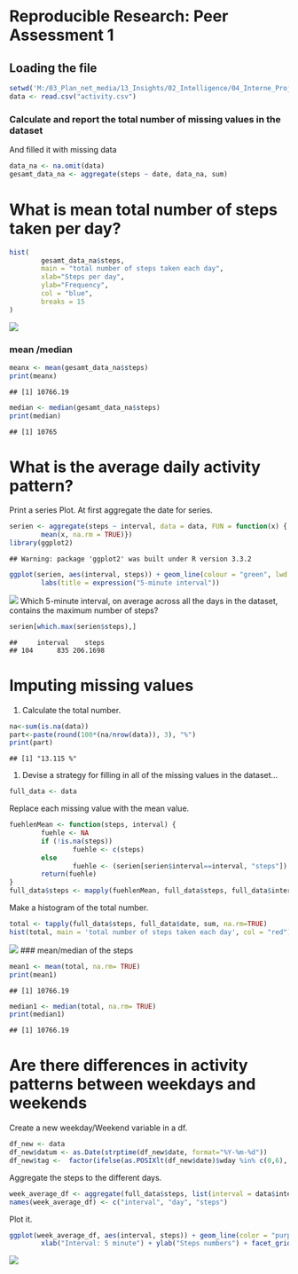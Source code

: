 Reproducible Research: Peer Assessment 1
========================================

Loading the file
----------------

``` r
setwd('M:/03_Plan_net_media/13_Insights/02_Intelligence/04_Interne_Projekte/Melanie/Coursera/Kurs 5/Assigment1')
data <- read.csv("activity.csv")
```

### Calculate and report the total number of missing values in the dataset

And filled it with missing data

``` r
data_na <- na.omit(data)
gesamt_data_na <- aggregate(steps ~ date, data_na, sum)
```

What is mean total number of steps taken per day?
=================================================

``` r
hist(
        gesamt_data_na$steps, 
        main = "total number of steps taken each day", 
        xlab="Steps per day", 
        ylab="Frequency", 
        col = "blue", 
        breaks = 15
)
```

![](PA1_template_files/figure-markdown_github/unnamed-chunk-3-1.png)

### mean /median

``` r
meanx <- mean(gesamt_data_na$steps)
print(meanx)
```

    ## [1] 10766.19

``` r
median <- median(gesamt_data_na$steps)
print(median)
```

    ## [1] 10765

What is the average daily activity pattern?
===========================================

Print a series Plot. At first aggregate the date for series.

``` r
serien <- aggregate(steps ~ interval, data = data, FUN = function(x) {
        mean(x, na.rm = TRUE)})
library(ggplot2)
```

    ## Warning: package 'ggplot2' was built under R version 3.3.2

``` r
ggplot(serien, aes(interval, steps)) + geom_line(colour = "green", lwd = 2) + 
        labs(title = expression("5-minute interval"))
```

![](PA1_template_files/figure-markdown_github/unnamed-chunk-5-1.png) Which 5-minute interval, on average across all the days in the dataset, contains the maximum number of steps?

``` r
serien[which.max(serien$steps),]
```

    ##     interval    steps
    ## 104      835 206.1698

Imputing missing values
=======================

1.  Calculate the total number.

``` r
na<-sum(is.na(data))
part<-paste(round(100*(na/nrow(data)), 3), "%")
print(part)
```

    ## [1] "13.115 %"

1.  Devise a strategy for filling in all of the missing values in the dataset...

``` r
full_data <- data
```

Replace each missing value with the mean value.

``` r
fuehlenMean <- function(steps, interval) {
        fuehle <- NA
        if (!is.na(steps))
                fuehle <- c(steps)
        else
                fuehle <- (serien[serien$interval==interval, "steps"])
        return(fuehle)
}
full_data$steps <- mapply(fuehlenMean, full_data$steps, full_data$interval)
```

Make a histogram of the total number.

``` r
total <- tapply(full_data$steps, full_data$date, sum, na.rm=TRUE)
hist(total, main = 'total number of steps taken each day', col = "red")
```

![](PA1_template_files/figure-markdown_github/unnamed-chunk-10-1.png) \#\#\# mean/median of the steps

``` r
mean1 <- mean(total, na.rm= TRUE)
print(mean1)
```

    ## [1] 10766.19

``` r
median1 <- median(total, na.rm= TRUE)
print(median1)
```

    ## [1] 10766.19

Are there differences in activity patterns between weekdays and weekends
========================================================================

Create a new weekday/Weekend variable in a df.

``` r
df_new <- data
df_new$datum <- as.Date(strptime(df_new$date, format="%Y-%m-%d")) 
df_new$tag <-  factor(ifelse(as.POSIXlt(df_new$date)$wday %in% c(0,6), 'weekend', 'weekday'))
```

Aggregate the steps to the different days.

``` r
week_average_df <- aggregate(full_data$steps, list(interval = data$interval, day = df_new$tag), mean)
names(week_average_df) <- c("interval", "day", "steps")
```

Plot it.

``` r
ggplot(week_average_df, aes(interval, steps)) + geom_line(color = "purple3", lwd = 1) + 
        xlab("Interval: 5 minute") + ylab("Steps numbers") + facet_grid(day ~ .)
```

![](PA1_template_files/figure-markdown_github/unnamed-chunk-14-1.png)
